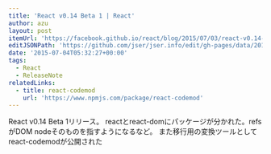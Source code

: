 ```yaml
---
title: 'React v0.14 Beta 1 | React'
author: azu
layout: post
itemUrl: 'https://facebook.github.io/react/blog/2015/07/03/react-v0.14-beta-1.html'
editJSONPath: 'https://github.com/jser/jser.info/edit/gh-pages/data/2015/07/index.json'
date: '2015-07-04T05:32:27+00:00'
tags:
  - React
  - ReleaseNote
relatedLinks:
  - title: react-codemod
    url: 'https://www.npmjs.com/package/react-codemod'
---
```

React v0.14 Beta 1リリース。
reactとreact-domにパッケージが分かれた。refsがDOM nodeそのものを指すようになるなど。
また移行用の変換ツールとしてreact-codemodが公開された
